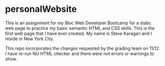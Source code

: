 # personalWebsite
This is an assignment for my Bloc Web Developer Bootcamp for a static web page to practice my basic semantic HTML and CSS skills.  This is the first web page that I have ever created.  My name is Steve Karagan and I reside in New York City.

This repo incorporates the changes requested by the grading team on 11/12.  I have re-run NU HTML checker and there were not errors or warnings to show.
